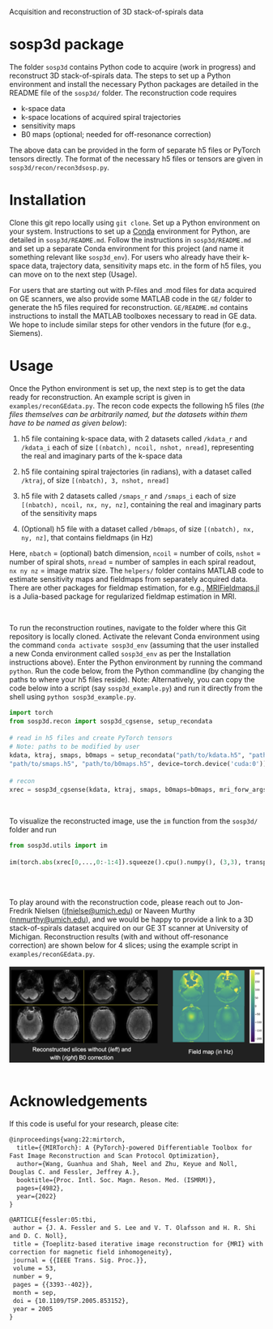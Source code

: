 Acquisition and reconstruction of 3D stack-of-spirals data

# sosp3d package

The folder `sosp3d` contains Python code to acquire (work in progress) 
and reconstruct 3D stack-of-spirals data. The steps to set up a Python environment
and install the necessary Python packages are detailed in the README file of
the `sosp3d/` folder. The reconstruction code
requires
* k-space data
* k-space locations of acquired spiral trajectories
* sensitivity maps
* B0 maps (optional; needed for off-resonance correction)

The above data can be provided in the form of separate h5 files or PyTorch tensors 
directly. The format of the necessary h5 files or tensors are given
in `sosp3d/recon/recon3dsosp.py`.

# Installation

Clone this git repo locally using `git clone`. 
Set up a Python environment on your system.
Instructions to set up a [Conda](https://docs.conda.io/en/latest/)
environment for Python, are detailed in `sosp3d/README.md`. 
Follow the instructions in `sosp3d/README.md` and set up a 
separate Conda environment for this project 
(and name it something relevant like `sosp3d_env`).
For users who already have their k-space data, trajectory data,
sensitivity maps etc. in the form of h5 files, you can move on to the 
next step (Usage).

For users that are starting out with P-files and .mod files for data
acquired on GE scanners, we also provide some MATLAB code in the `GE/` folder
to generate the 
h5 files required for reconstruction. `GE/README.md`
contains instructions to install the MATLAB toolboxes necessary to 
read in GE data. We hope to include similar steps for other vendors in
the future (for e.g., Siemens).

# Usage

Once the Python environment is set up, the next step is to get the data
ready for reconstruction. An example script is given in `examples/reconGEdata.py`.
The recon code expects the following h5
files (*the files themselves can be arbitrarily named, but the
datasets within them have to be named as given below*):

1. h5 file containing k-space data, with 2 datasets called `/kdata_r` and `/kdata_i` 
each of size `[(nbatch), ncoil, nshot, nread]`,
representing the real and imaginary parts of the k-space data

2. h5 file containing spiral trajectories (in radians), 
with a dataset called `/ktraj`,
of size `[(nbatch), 3, nshot, nread]`

3. h5 file with 2 datasets called `/smaps_r` and `/smaps_i` each of
size `[(nbatch), ncoil, nx, ny, nz]`, containing the real and imaginary
parts of the sensitivity maps

4. (Optional) h5 file with a dataset called `/b0maps`, of size
`[(nbatch), nx, ny, nz]`, that contains
fieldmaps (in Hz)

Here, `nbatch` = (optional) batch dimension, `ncoil` = number of coils,
`nshot` = number of spiral shots, `nread` = number of samples in each spiral readout,
`nx ny nz` = image matrix size. The `helpers/` folder contains MATLAB code
to estimate sensitivity maps and fieldmaps from separately acquired data. There 
are other packages for fieldmap estimation, for e.g., 
[MRIFieldmaps.jl](https://github.com/MagneticResonanceImaging/MRIFieldmaps.jl) is
a Julia-based package for regularized fieldmap estimation in MRI.

</br>

To run the reconstruction routines, navigate to the folder where this Git repository
is locally cloned. Activate the relevant Conda environment using the command
`conda activate sosp3d_env` (assuming that the user installed a new Conda
environment called `sosp3d_env` as per the Installation instructions above).
Enter the Python environment by running the command `python`. Run the code
below, from the Python commandline (by changing the paths to where
your h5 files reside). Note: Alternatively, you can copy the code below into
a script (say `sosp3d_example.py`) and run it directly from the shell using
`python sosp3d_example.py`.

```python
import torch
from sosp3d.recon import sosp3d_cgsense, setup_recondata

# read in h5 files and create PyTorch tensors 
# Note: paths to be modified by user
kdata, ktraj, smaps, b0maps = setup_recondata("path/to/kdata.h5", "path/to/ktraj.h5",\
"path/to/smaps.h5", "path/to/b0maps.h5", device=torch.device('cuda:0'))

# recon
xrec = sosp3d_cgsense(kdata, ktraj, smaps, b0maps=b0maps, mri_forw_args={'numpoints': (6,6,1), 'L': 36})

```

</br>

To visualize the reconstructed image, use the `im` function from the `sosp3d/` folder and run

```python
from sosp3d.utils import im

im(torch.abs(xrec[0,...,0:-1:4]).squeeze().cpu().numpy(), (3,3), transpose=True, savepath='path/to/xrec.png')
```

</br>
</br>

To play around with the reconstruction code, please reach out to 
Jon-Fredrik Nielsen (jfnielse@umich.edu) or Naveen Murthy (nnmurthy@umich.edu),
and we would be happy to provide a link to a 3D stack-of-spirals dataset acquired on our GE 3T scanner
at University of Michigan. Reconstruction results (with and without off-resonance correction)
are shown below for 4 slices; using the example script in `examples/reconGEdata.py`.
</br>
</br>
![Recon with off-resonance correction](examples/sosp3d_results.png)
</br>
</br>


# Acknowledgements

If this code is useful for your research, please cite:

```
@inproceedings{wang:22:mirtorch,
  title={{MIRTorch}: A {PyTorch}-powered Differentiable Toolbox for Fast Image Reconstruction and Scan Protocol Optimization},
  author={Wang, Guanhua and Shah, Neel and Zhu, Keyue and Noll, Douglas C. and Fessler, Jeffrey A.},
  booktitle={Proc. Intl. Soc. Magn. Reson. Med. (ISMRM)},
  pages={4982},
  year={2022}
}
```
```
@ARTICLE{fessler:05:tbi,
 author = {J. A. Fessler and S. Lee and V. T. Olafsson and H. R. Shi and D. C. Noll},
 title = {Toeplitz-based iterative image reconstruction for {MRI} with correction for magnetic field inhomogeneity},
 journal = {{IEEE Trans. Sig. Proc.}},
 volume = 53,
 number = 9,
 pages = {{3393--402}},
 month = sep,
 doi = {10.1109/TSP.2005.853152},
 year = 2005
}
```




